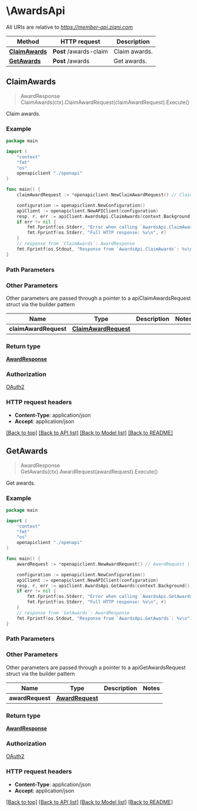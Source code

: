 # \AwardsApi

All URIs are relative to *https://member-api.ziqni.com*

Method | HTTP request | Description
------------- | ------------- | -------------
[**ClaimAwards**](AwardsApi.md#ClaimAwards) | **Post** /awards-claim | Claim awards.
[**GetAwards**](AwardsApi.md#GetAwards) | **Post** /awards | Get awards.



## ClaimAwards

> AwardResponse ClaimAwards(ctx).ClaimAwardRequest(claimAwardRequest).Execute()

Claim awards.



### Example

```go
package main

import (
    "context"
    "fmt"
    "os"
    openapiclient "./openapi"
)

func main() {
    claimAwardRequest := *openapiclient.NewClaimAwardRequest() // ClaimAwardRequest | 

    configuration := openapiclient.NewConfiguration()
    apiClient := openapiclient.NewAPIClient(configuration)
    resp, r, err := apiClient.AwardsApi.ClaimAwards(context.Background()).ClaimAwardRequest(claimAwardRequest).Execute()
    if err != nil {
        fmt.Fprintf(os.Stderr, "Error when calling `AwardsApi.ClaimAwards``: %v\n", err)
        fmt.Fprintf(os.Stderr, "Full HTTP response: %v\n", r)
    }
    // response from `ClaimAwards`: AwardResponse
    fmt.Fprintf(os.Stdout, "Response from `AwardsApi.ClaimAwards`: %v\n", resp)
}
```

### Path Parameters



### Other Parameters

Other parameters are passed through a pointer to a apiClaimAwardsRequest struct via the builder pattern


Name | Type | Description  | Notes
------------- | ------------- | ------------- | -------------
 **claimAwardRequest** | [**ClaimAwardRequest**](ClaimAwardRequest.md) |  | 

### Return type

[**AwardResponse**](AwardResponse.md)

### Authorization

[OAuth2](../README.md#OAuth2)

### HTTP request headers

- **Content-Type**: application/json
- **Accept**: application/json

[[Back to top]](#) [[Back to API list]](../README.md#documentation-for-api-endpoints)
[[Back to Model list]](../README.md#documentation-for-models)
[[Back to README]](../README.md)


## GetAwards

> AwardResponse GetAwards(ctx).AwardRequest(awardRequest).Execute()

Get awards.



### Example

```go
package main

import (
    "context"
    "fmt"
    "os"
    openapiclient "./openapi"
)

func main() {
    awardRequest := *openapiclient.NewAwardRequest() // AwardRequest | 

    configuration := openapiclient.NewConfiguration()
    apiClient := openapiclient.NewAPIClient(configuration)
    resp, r, err := apiClient.AwardsApi.GetAwards(context.Background()).AwardRequest(awardRequest).Execute()
    if err != nil {
        fmt.Fprintf(os.Stderr, "Error when calling `AwardsApi.GetAwards``: %v\n", err)
        fmt.Fprintf(os.Stderr, "Full HTTP response: %v\n", r)
    }
    // response from `GetAwards`: AwardResponse
    fmt.Fprintf(os.Stdout, "Response from `AwardsApi.GetAwards`: %v\n", resp)
}
```

### Path Parameters



### Other Parameters

Other parameters are passed through a pointer to a apiGetAwardsRequest struct via the builder pattern


Name | Type | Description  | Notes
------------- | ------------- | ------------- | -------------
 **awardRequest** | [**AwardRequest**](AwardRequest.md) |  | 

### Return type

[**AwardResponse**](AwardResponse.md)

### Authorization

[OAuth2](../README.md#OAuth2)

### HTTP request headers

- **Content-Type**: application/json
- **Accept**: application/json

[[Back to top]](#) [[Back to API list]](../README.md#documentation-for-api-endpoints)
[[Back to Model list]](../README.md#documentation-for-models)
[[Back to README]](../README.md)

